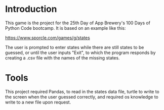 # Introduction

This game is the project for the 25th Day of App Brewery's 100 Days of Python Code bootcamp. It is based on an example like this:

  https://www.sporcle.com/games/g/states
  
The user is prompted to enter states while there are still states to be guessed, or until the user inputs "Exit", to which the program responds by creating a .csv file with the names of the missing states.

# Tools

This project required Pandas, to read in the states data file, turtle to write to the screen when the user guessed correctly, and required os knowledge to write to a new file upon request.
